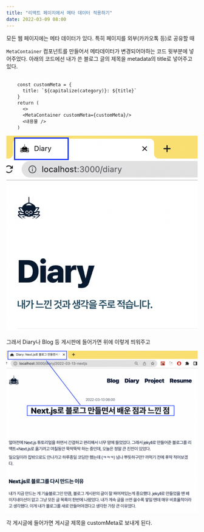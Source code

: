 ```yaml
---
title: "리액트 페이지에서 메타 데이터 적용하기"
date: 2022-03-09 08:00
---
```


모든 웹 페이지에는 메타 데이터가 있다. 특히 페이지를 외부(카카오톡 등)로 공유할 때 

`MetaContainer` 컴포넌트를 만들어서 메타데이터가 변경되어야하는 코드 윗부분에 넣어주었다.
아래의 코드에선 내가 쓴 블로그 글의 제목을 metadata의 title로 넣어주고 있다.

```react

    const customMeta = {
      title: `${capitalize(category)}: ${title}`
    }
    return (
      <>
      <MetaContainer customMeta={customMeta}/>
      <내용물 />
    )
```

![Diary 게시판에 적용](./assets/meta1.png)

그래서 Diary나 Blog 등 게시판에 들어가면 위에 이렇게 띄워주고

![게시글 개별 적용](./assets/meta2.png)

각 게시글에 들어가면 게시글 제목을 customMeta로 보내게 된다.
